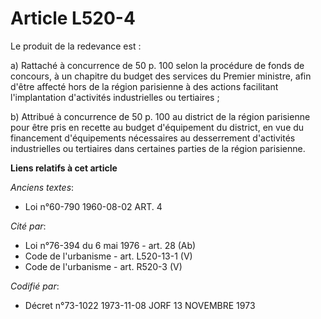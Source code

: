 # Article L520-4

Le produit de la redevance est :

a) Rattaché à concurrence de 50 p. 100 selon la procédure de fonds de concours, à un chapitre du budget des services du
Premier ministre, afin d'être affecté hors de la région parisienne à des actions facilitant l'implantation d'activités
industrielles ou tertiaires ;

b) Attribué à concurrence de 50 p. 100 au district de la région parisienne pour être pris en recette au budget d'équipement
du district, en vue du financement d'équipements nécessaires au desserrement d'activités industrielles ou tertiaires dans
certaines parties de la région parisienne.

**Liens relatifs à cet article**

_Anciens textes_:

  - Loi n°60-790 1960-08-02 ART. 4

_Cité par_:

  - Loi n°76-394 du 6 mai 1976 - art. 28 (Ab)
  - Code de l'urbanisme - art. L520-13-1 (V)
  - Code de l'urbanisme - art. R520-3 (V)

_Codifié par_:

  - Décret n°73-1022 1973-11-08 JORF 13 NOVEMBRE 1973
